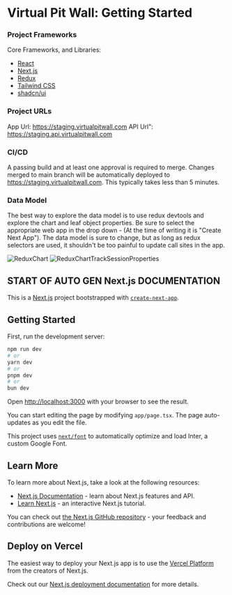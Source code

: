 # Virtual Pit Wall: Getting Started
### Project Frameworks
Core Frameworks, and Libraries: 
* [React](https://react.dev/)
* [Next.js](https://nextjs.org/)
* [Redux](https://react-redux.js.org/)
* [Tailwind CSS](https://tailwindcss.com/)
* [shadcn/ui](https://ui.shadcn.com/)

### Project URLs
App Url: https://staging.virtualpitwall.com
API Url": https://staging.api.virtualpitwall.com

### CI/CD
A passing build and at least one approval is required to merge. Changes merged to main branch will be automatically deployed to https://staging.virtualpitwall.com. This typically takes less than 5 minutes.

### Data Model
The best way to explore the data model is to use redux devtools and explore the chart and leaf object properties. Be sure to select the appropriate web app in the drop down - (At the time of writing it is "Create Next App"). The data model is sure to change, but as long as redux selectors are used, it shouldn't be too painful to update call sites in the app.

![ReduxChart](https://github.com/kart7990/virtualpitwall/assets/15096469/2efaa7f0-82bc-4b62-9e96-41612bba2d07)
![ReduxChartTrackSessionProperties](https://github.com/kart7990/virtualpitwall/assets/15096469/717aab3b-d256-4c3b-9351-aa7df44b387a)

## START OF AUTO GEN Next.js DOCUMENTATION
This is a [Next.js](https://nextjs.org/) project bootstrapped with [`create-next-app`](https://github.com/vercel/next.js/tree/canary/packages/create-next-app).

## Getting Started

First, run the development server:

```bash
npm run dev
# or
yarn dev
# or
pnpm dev
# or
bun dev
```

Open [http://localhost:3000](http://localhost:3000) with your browser to see the result.

You can start editing the page by modifying `app/page.tsx`. The page auto-updates as you edit the file.

This project uses [`next/font`](https://nextjs.org/docs/basic-features/font-optimization) to automatically optimize and load Inter, a custom Google Font.

## Learn More

To learn more about Next.js, take a look at the following resources:

- [Next.js Documentation](https://nextjs.org/docs) - learn about Next.js features and API.
- [Learn Next.js](https://nextjs.org/learn) - an interactive Next.js tutorial.

You can check out [the Next.js GitHub repository](https://github.com/vercel/next.js/) - your feedback and contributions are welcome!

## Deploy on Vercel

The easiest way to deploy your Next.js app is to use the [Vercel Platform](https://vercel.com/new?utm_medium=default-template&filter=next.js&utm_source=create-next-app&utm_campaign=create-next-app-readme) from the creators of Next.js.

Check out our [Next.js deployment documentation](https://nextjs.org/docs/deployment) for more details.
